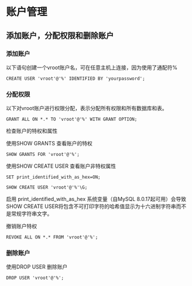 # 账户管理

## 添加账户，分配权限和删除账户

### 添加账户

以下语句创建一个vroot账户名，可在任意主机上连接，因为使用了通配符% 
```
CREATE USER 'vroot'@'%' IDENTIFIED BY 'yourpassword';
```

### 分配权限
以下对vroot账户进行权限分配，表示分配所有权限和所有数据库和表。
```
GRANT ALL ON *.* TO 'vroot'@'%' WITH GRANT OPTION;
```

检查账户的特权和属性

使用SHOW GRANTS 查看账户的特权
```
SHOW GRANTS FOR 'vroot'@'%';
```
使用SHOW CREATE USER 查看账户非特权属性
```
SET print_identified_with_as_hex=ON;

SHOW CREATE USER 'vroot'@'%'\G;
```
启用 print_identified_with_as_hex 系统变量（自MySQL 8.0.17起可用）会导致 SHOW CREATE USER将包含不可打印字符的哈希值显示为十六进制字符串而不是常规字符串文字。

撤销账户特权

```
REVOKE ALL ON *.* FROM 'vroot'@'%';
```

### 删除账户

使用DROP USER 删除账户
```
DROP USER 'vroot'@'%';
```

